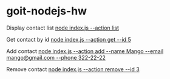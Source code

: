# goit-nodejs-hw

Display contact list
[node index.js --action list](https://ibb.co/thSwRdj)

Get contact by id
[node index.js --action get --id 5](https://ibb.co/rkzyXsB)

Add contact
[node index.js --action add --name Mango --email mango@gmail.com --phone 322-22-22](https://ibb.co/yR8vtxr)

Remove contact
[node index.js --action remove --id 3](https://ibb.co/X3gJjS8)
